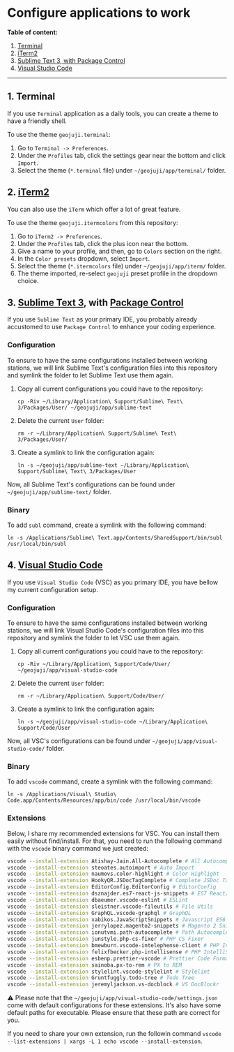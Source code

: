 # Configure applications to work

**Table of content:**

1. [Terminal](#1-terminal)
1. [iTerm2](#2-iterm2)
1. [Sublime Text 3, with Package Control](#3-sublime-text-3-with-package-control)
1. [Visual Studio Code](#4-visual-studio-code)

---

## 1. Terminal

If you use `Terminal` application as a daily tools, you can create a theme to have a friendly shell.

To use the theme `geojuji.terminal`:

1. Go to `Terminal -> Preferences`.
1. Under the `Profiles` tab, click the settings gear near the bottom and click `Import`.
1. Select the theme (`*.terminal` file) under `~/geojuji/app/terminal/` folder.

## 2. [iTerm2](http://www.iterm2.com/index.html)

You can also use the `iTerm` which offer a lot of great feature.

To use the theme `geojuji.itermcolors` from this repository:

1. Go to `iTerm2 -> Preferences`.
1. Under the `Profiles` tab, click the plus icon near the bottom.
1. Give a name to your profile, and then, go to `Colors` section on the right.
1. In the `Color presets` dropdown, select `Import`.
1. Select the theme (`*.itermcolors` file) under `~/geojuji/app/iterm/` folder.
1. The theme imported, re-select `geojuji` preset profile in the dropdown choice.

## 3. [Sublime Text 3](https://www.sublimetext.com/), with [Package Control](https://packagecontrol.io/)

If you use `Sublime Text` as your primary IDE, you probably already accustomed to use `Package Control` to enhance your coding experience.

### Configuration

To ensure to have the same configurations installed between working stations, we will link Sublime Text's configuration files into this repository and symlink the folder to let Sublime Text use them again.

1. Copy all current configurations you could have to the repository:

    ```
    cp -Riv ~/Library/Application\ Support/Sublime\ Text\ 3/Packages/User/ ~/geojuji/app/sublime-text
    ```

1. Delete the current `User` folder:

    ```
    rm -r ~/Library/Application\ Support/Sublime\ Text\ 3/Packages/User/
    ```

1. Create a symlink to link the configuration again:

    ```
    ln -s ~/geojuji/app/sublime-text ~/Library/Application\ Support/Sublime\ Text\ 3/Packages/User
    ```

Now, all Sublime Text's configurations can be found under `~/geojuji/app/sublime-text/` folder.

### Binary

To add `subl` command, create a symlink with the following command:

```
ln -s /Applications/Sublime\ Text.app/Contents/SharedSupport/bin/subl /usr/local/bin/subl
```

## 4. [Visual Studio Code](https://code.visualstudio.com/)

If you use `Visual Studio Code` (VSC) as you primary IDE, you have bellow my current configuration setup.

### Configuration

To ensure to have the same configurations installed between working stations, we will link Visual Studio Code's configuration files into this repository and symlink the folder to let VSC use them again.

1. Copy all current configurations you could have to the repository:

    ```
    cp -Riv ~/Library/Application\ Support/Code/User/ ~/geojuji/app/visual-studio-code
    ```

1. Delete the current `User` folder:

    ```
    rm -r ~/Library/Application\ Support/Code/User/
    ```

1. Create a symlink to link the configuration again:

    ```
    ln -s ~/geojuji/app/visual-studio-code ~/Library/Application\ Support/Code/User
    ```

Now, all VSC's configurations can be found under `~/geojuji/app/visual-studio-code/` folder.

### Binary

To add `vscode` command, create a symlink with the following command:

```
ln -s /Applications/Visual\ Studio\ Code.app/Contents/Resources/app/bin/code /usr/local/bin/vscode
```

### Extensions

Below, I share my recommended extensions for VSC. You can install them easily without find/install. For that, you need to run the following command with the `vscode` binary command we just created:

```bash
vscode --install-extension Atishay-Jain.All-Autocomplete # All Autocomplete
vscode --install-extension steoates.autoimport # Auto Import
vscode --install-extension naumovs.color-highlight # Color Highlight
vscode --install-extension HookyQR.JSDocTagComplete # Complete JSDoc Tags
vscode --install-extension EditorConfig.EditorConfig # EditorConfig
vscode --install-extension dsznajder.es7-react-js-snippets # ES7 React/Redux/GraphQL Snippets
vscode --install-extension dbaeumer.vscode-eslint # ESLint
vscode --install-extension sleistner.vscode-fileutils # File Utils
vscode --install-extension GraphQL.vscode-graphql # GraphQL
vscode --install-extension xabikos.JavaScriptSnippets # Javascript ES6 Code Snippets
vscode --install-extension jerrylopez.magento2-snippets # Magento 2 Snippets
vscode --install-extension ionutvmi.path-autocomplete # Path Autocomplete
vscode --install-extension junstyle.php-cs-fixer # PHP CS Fixer
vscode --install-extension bmewburn.vscode-intelephense-client # PHP Intelephense
vscode --install-extension felixfbecker.php-intellisense # PHP IntelliSense
vscode --install-extension esbenp.prettier-vscode # Prettier Code Formatter
vscode --install-extension sainoba.px-to-rem # PX to REM
vscode --install-extension stylelint.vscode-stylelint # Stylelint
vscode --install-extension Gruntfuggly.todo-tree # Todo Tree
vscode --install-extension jeremyljackson.vs-docblock # VS DocBlockr
```

:warning: Please note that the `~/geojuji/app/visual-studio-code/settings.json` come with default configurations for these extensions. It's also have some default paths for executable. Please ensure that these path are correct for you.

If you need to share your own extension, run the followin command `vscode --list-extensions | xargs -L 1 echo vscode --install-extension`.
